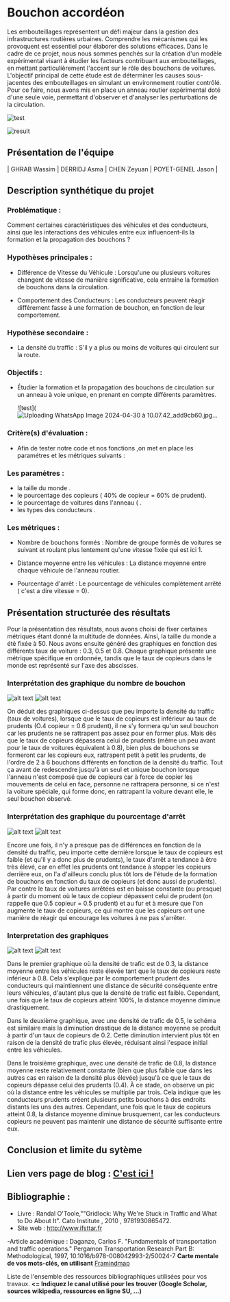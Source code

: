 # Bouchon accordéon


Les embouteillages représentent un défi majeur dans la gestion des infrastructures routières urbaines. Comprendre les mécanismes qui les provoquent est essentiel pour élaborer des solutions efficaces. Dans le cadre de ce projet, nous nous sommes penchés sur la création d'un modèle expérimental visant à étudier les facteurs contribuant aux embouteillages, en mettant particulièrement l'accent sur le rôle des bouchons de voitures.
L'objectif principal de cette étude est de déterminer les causes sous-jacentes des embouteillages en simulant un environnement routier contrôlé. Pour ce faire, nous avons mis en place un anneau routier expérimental doté d'une seule voie, permettant d'observer et d'analyser les perturbations de la circulation.

![test](https://vivreparis.fr/wp-content/uploads/2019/06/bouchon-paris.jpg)



![result](<img width="640" alt="image" src="https://github.com/are-dynamic-2024-g6/bouchon-accordeon/assets/159928048/5d89d3d4-116f-4117-a0b9-aaeaca3c9fc8">)



## Présentation de l'équipe


|  GHRAB Wassim  |  DERRIDJ Asma  |  CHEN Zeyuan  |  POYET-GENEL Jason  |


## Description synthétique du projet

### Problématique :
Comment certaines caractéristiques des véhicules et des conducteurs, ainsi que les interactions des véhicules entre eux influencent-ils la formation et la propagation des bouchons  ?


### Hypothèses principales :
   + Différence de Vitesse du Véhicule  : 
Lorsqu'une ou plusieurs voitures changent de vitesse de manière significative, cela entraîne la formation de bouchons dans la circulation.

   + Comportement des Conducteurs : 
Les conducteurs peuvent réagir différement fasse à une formation de bouchon, en fonction de leur comportement.


### Hypothèse secondaire :
   +  La densité du traffic :
S'il y a plus ou moins de voitures qui circulent sur la route.
    

### Objectifs :

   - Étudier la formation et la propagation des bouchons de circulation sur un anneau à voie unique, en prenant en compte différents paramètres.



 		![test](![Uploading WhatsApp Image 2024-04-30 à 10.07.42_add9cb60.jpg…]()


### Critère(s) d'évaluation :

* Afin de tester notre code et nos fonctions ,on met en place les paramétres et les métriques suivants :
      
### Les paramètres :

   - la taille du monde .
   - le pourcentage des copieurs ( 40% de copieur = 60% de prudent).
   - le pourcentage de voitures dans l'anneau ( .
   - les types des conducteurs .

   
### Les métriques :
      
- Nombre de bouchons formés : Nombre de groupe formés de voitures se suivant et roulant plus lentement qu'une vitesse fixée qui est ici 1.

- Distance moyenne entre les véhicules : La distance moyenne entre chaque véhicule de l'anneau routier.

- Pourcentage d'arrêt : Le pourcentage de véhicules complètement arrêté ( c'est a dire vitesse = 0).



## Présentation structurée des résultats

Pour la présentation des résultats, nous avons choisi de fixer certaines métriques étant donné la multitude de données. Ainsi, la taille du monde a été fixée à 50. Nous avons ensuite généré des graphiques en fonction des différents taux de voiture : 0.3, 0.5 et 0.8. Chaque graphique présente une métrique spécifique en ordonnée, tandis que le taux de copieurs dans le monde est représenté sur l'axe des abscisses.


### Interprétation des graphique du nombre de bouchon 

![alt text](https://github.com/are-dynamic-2024-g6/bouchon-accordeon/blob/master/images/Graphique%20final%20nombre%20bouchon%20part%201.png)
![alt text](https://github.com/are-dynamic-2024-g6/bouchon-accordeon/blob/master/images/Graphique%20final%20nombre%20bouchon%20part%202.png)

On déduit des graphiques ci-dessus que peu importe la densité du traffic (taux de voitures), lorsque que le taux de copieurs est inférieur au taux de prudents (O.4 copieur = 0.6 prudent), il ne s'y formera qu'un seul bouchon car les prudents ne se rattrapent pas assez pour en former plus. Mais dès que le taux de copieurs dépassera celui de prudents (même un peu avant pour le taux de voitures équivalent à 0.8), bien plus de bouchons se formeront car les copieurs eux, rattrapent petit à petit les prudents, de l'ordre de 2 à 6 bouchons différents en fonction de la densité du traffic. Tout ça avant de redescendre jusqu'à un seul et unique bouchon lorsque l'anneau n'est composé que de copieurs car à force de copier les mouvements de celui en face, personne ne rattrapera personne, si ce n'est la voiture spéciale, qui forme donc, en rattrapant la voiture devant elle, le seul bouchon observé.

### Interprétation des graphique du pourcentage d'arrêt

![alt text](https://github.com/are-dynamic-2024-g6/bouchon-accordeon/blob/master/images/Graphique%20final%20pourcentage%20arret%20part%201.png)
![alt text](https://github.com/are-dynamic-2024-g6/bouchon-accordeon/blob/master/images/Graphique%20final%20pourcentage%20arret%20part%202.png)

Encore une fois, il n'y a presque pas de différences en fonction de la densité du traffic, peu importe cette dernière lorsque le taux de copieurs est faible (et qu'il y a donc plus de prudents), le taux d'arrêt a tendance à être très élevé, car en effet les prudents ont tendance à stopper les copieurs derrière eux, on l'a d'ailleurs conclu plus tôt lors de l'étude de la formation de bouchons en fonction du taux de copieurs (et donc aussi de prudents). Par contre le taux de voitures arrêtées est en baisse constante (ou presque) à partir du moment où le taux de copieur dépassent celui de prudent (on rappelle que 0.5 copieur = 0.5 prudent) et au fur et à mesure que l'on augmente le taux de copieurs, ce qui montre que les copieurs ont une manière de réagir qui encourage les voitures à ne pas s'arrêter. 

### Interpretation des graphiques

![alt text](https://github.com/are-dynamic-2024-g6/bouchon-accordeon/blob/master/images/Graphique%20final%20distance%20moyennne%20part%201.png)
![alt text](https://github.com/are-dynamic-2024-g6/bouchon-accordeon/blob/master/images/Graphique%20final%20distance%20moyenne%20part%202.png)

Dans le premier graphique où la densité de trafic est de 0.3, la distance moyenne entre les véhicules reste élevée tant que le taux de copieurs reste inférieur à 0.8. Cela s'explique par le comportement prudent des conducteurs qui maintiennent une distance de sécurité conséquente entre leurs véhicules, d'autant plus que la densité de trafic est faible. Cependant, une fois que le taux de copieurs atteint 100%, la distance moyenne diminue drastiquement.

Dans le deuxième graphique, avec une densité de trafic de 0.5, le schéma est similaire mais la diminution drastique de la distance moyenne se produit à partir d'un taux de copieurs de 0.2. Cette diminution intervient plus tôt en raison de la densité de trafic plus élevée, réduisant ainsi l'espace initial entre les véhicules.

Dans le troisième graphique, avec une densité de trafic de 0.8, la distance moyenne reste relativement constante (bien que plus faible que dans les autres cas en raison de la densité plus élevée) jusqu'à ce que le taux de copieurs dépasse celui des prudents (0.4). À ce stade, on observe un pic où la distance entre les véhicules se multiplie par trois. Cela indique que les conducteurs prudents créent plusieurs petits bouchons à des endroits distants les uns des autres. Cependant, une fois que le taux de copieurs atteint 0.8, la distance moyenne diminue brusquement, car les conducteurs copieurs ne peuvent pas maintenir une distance de sécurité suffisante entre eux.

## Conclusion et limite du sytème



## Lien vers page de blog : <a href="blog.html"> C'est ici ! </a>

## Bibliographie :
- Livre : Randal O'Toole,""Gridlock: Why We're Stuck in Traffic and What to Do About It". Cato Institute , 2010 ,  9781930865472.
- Site web : http://www.ifsttar.fr
  
-Article académique : Daganzo, Carlos F. "Fundamentals of transportation and traffic operations." Pergamon Transportation Research Part B: Methodological, 1997, 10.1016/b978-008042993-2/50024-7
**Carte mentale de vos mots-clés, en utilisant** <a href="https://framindmap.org/mindmaps/index.html">Framindmap </a> 

Liste de l'ensemble des ressources bibliographiques utilisées pour vos travaux. **<= Indiquez le canal utilisé pour les trouver (Google Scholar, sources wikipedia, ressources en ligne SU, ...)**
